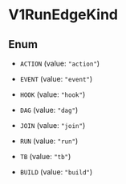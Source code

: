 

# V1RunEdgeKind

## Enum


* `ACTION` (value: `"action"`)

* `EVENT` (value: `"event"`)

* `HOOK` (value: `"hook"`)

* `DAG` (value: `"dag"`)

* `JOIN` (value: `"join"`)

* `RUN` (value: `"run"`)

* `TB` (value: `"tb"`)

* `BUILD` (value: `"build"`)



